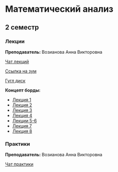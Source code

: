 # Математический анализ

## 2 семестр

### **Лекции**

**Преподаватель:** Возианова Анна Викторовна

[Чат лекций](https://t.me/joinchat/UZyVFA-M0lp__EsG18KBYQ)

[Ссылка на зум](https://itmo.zoom.us/j/82192561093?pwd=WDI2cE9aYkdVQTRGV29jTTVoeFRoZz09)

[Гугл диск](https://drive.google.com/drive/folders/1Z9eCKcLXPg33Rpt_qi1DXonKexxaNdMq)

**Концепт борды:**
* [Лекция 1](https://app.conceptboard.com/board/32d7-ci1f-h70b-mram-11qq)
* [Лекция 2](https://app.conceptboard.com/board/9oyn-yo3z-true-b7o0-b26e)
* [Лекция 3](https://app.conceptboard.com/board/bpq0-i0ry-a942-ee43-iqh2)
* [Лекция 4](https://app.conceptboard.com/board/tfhr-sq88-0t2e-cn0p-yai5)
* [Лекции 5-6](https://app.conceptboard.com/board/k6gh-7ko0-6s4m-brck-7yfh)
* [Лекция 7](https://app.conceptboard.com/board/84uo-cm6f-csdp-b0qf-qi45)
* [Лекция 8](https://app.conceptboard.com/board/xtez-25ob-08b5-7hz2-m53x)

### **Практики**

**Преподаватель:** Возианова Анна Викторовна

[Чат практики](https://t.me/joinchat/AAAAAFTaEWwcDs-cf7hW7g)
